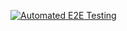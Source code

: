 [![Automated E2E Testing](https://github.com/JoranEngelund/lesson-automated-testing-m3/actions/workflows/e2e-test.yml/badge.svg?branch=master)](https://github.com/JoranEngelund/lesson-automated-testing-m3/actions/workflows/e2e-test.yml)
